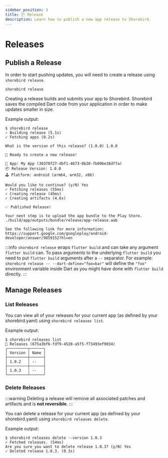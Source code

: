 ```yaml
---
sidebar_position: 3
title: 📦 Release
description: Learn how to publish a new app release to Shorebird.
---
```


# Releases

## Publish a Release

In order to start pushing updates, you will need to create a release using
`shorebird release`.

```
shorebird release
```

Creating a release builds and submits your app to Shorebird. Shorebird saves the
compiled Dart code from your application in order to make updates smaller in
size.

Example output:

```
$ shorebird release
✓ Building release (5.1s)
✓ Fetching apps (0.2s)

What is the version of this release? (1.0.0) 1.0.0

🚀 Ready to create a new release!

📱 App: My App (30370f27-dbf1-4673-8b20-fb096e38dffa)
📦 Release Version: 1.0.0
🕹️ Platform: android (arm64, arm32, x86)

Would you like to continue? (y/N) Yes
✓ Fetching releases (55ms)
✓ Creating release (45ms)
✓ Creating artifacts (4.6s)

✅ Published Release!

Your next step is to upload the app bundle to the Play Store.
./build/app/outputs/bundle/release/app-release.aab

See the following link for more information:
https://support.google.com/googleplay/android-developer/answer/9859152?hl=en
```

:::info
`shorebird release` wraps `flutter build` and can take any argument
`flutter build` can. To pass arguments to the underlying `flutter build` you
need to put `flutter build` arguments after a `--` separator. For example:
`shorebird release -- --dart-define="foo=bar"` will define the `"foo"` environment
variable inside Dart as you might have done with `flutter build` directly.
:::

## Manage Releases

### List Releases

You can view all of your releases for your current app (as defined by
your shorebird.yaml) using `shorebird releases list`.

Example output:

```
$ shorebird releases list
🚀 Releases (675a3bf6-fdf9-4520-a5f5-f73493ef9034)
┌─────────┬──────┐
│ Version │ Name │
├─────────┼──────┤
│ 1.0.2   │ --   │
├─────────┼──────┤
│ 1.0.3   │ --   │
└─────────┴──────┘
```

### Delete Releases

:::warning
Deleting a release will remove all associated patches and artifacts
and is **not reversible**.
:::

You can delete a release for your current app (as defined by your
shorebird.yaml) using `shorebird releases delete`.

Example output:

```
$ shorebird releases delete --version 1.0.3
✓ Fetched releases. (54ms)
Are you sure you want to delete release 1.0.3? (y/N) Yes
✓ Deleted release 1.0.3. (0.3s)
```
